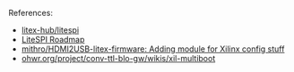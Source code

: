 References:

- [litex-hub/litespi](https://github.com/litex-hub/litespi)
- [LiteSPI Roadmap](https://docs.google.com/document/d/1JZ7pU7roOaJwsv_LlXDKpWrLMSp254-tuof5KIFcC-I/)
- [mithro/HDMI2USB-litex-firmware: Adding module for Xilinx config stuff](https://github.com/mithro/HDMI2USB-litex-firmware/commit/cfdaa0de9610b0903f5d8f750bf979de33a4ec6d#diff-f3d07f5f4194658446edf17fb55ad0305a903ac5eddb6bf630fed12045db9d81)
- [ohwr.org/project/conv-ttl-blo-gw/wikis/xil-multiboot](https://ohwr.org/project/conv-ttl-blo-gw/wikis/xil-multiboot)
